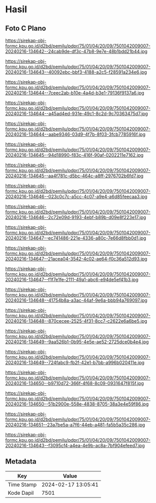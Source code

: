 # Hasil

## Foto C Plano

https://sirekap-obj-formc.kpu.go.id/d2bd/pemilu/pdpr/75/01/04/20/09/7501042009007-20240216-134642--24cab9de-df3c-47b8-9e7e-48b1bdd21b44.jpg

https://sirekap-obj-formc.kpu.go.id/d2bd/pemilu/pdpr/75/01/04/20/09/7501042009007-20240216-134643--40092ebc-bbf3-4188-a2c5-f28591a234e6.jpg

https://sirekap-obj-formc.kpu.go.id/d2bd/pemilu/pdpr/75/01/04/20/09/7501042009007-20240216-134644--7ceec2ab-b10e-4a4d-b3e1-79136f9137a6.jpg

https://sirekap-obj-formc.kpu.go.id/d2bd/pemilu/pdpr/75/01/04/20/09/7501042009007-20240216-134644--a45ad4ed-931e-49c1-8c2d-9c70363475d7.jpg

https://sirekap-obj-formc.kpu.go.id/d2bd/pemilu/pdpr/75/01/04/20/09/7501042009007-20240216-134644--aabe9346-03d9-4f7b-8f03-3fcb7785916f.jpg

https://sirekap-obj-formc.kpu.go.id/d2bd/pemilu/pdpr/75/01/04/20/09/7501042009007-20240216-134645--94d18990-f83c-416f-90af-0202211e7162.jpg

https://sirekap-obj-formc.kpu.go.id/d2bd/pemilu/pdpr/75/01/04/20/09/7501042009007-20240216-134645--aa4f781c-d5bc-464c-a8ff-2976702b6fd7.jpg

https://sirekap-obj-formc.kpu.go.id/d2bd/pemilu/pdpr/75/01/04/20/09/7501042009007-20240216-134646--023c0c7c-a5cc-4c07-a9e4-a6d85feecaa3.jpg

https://sirekap-obj-formc.kpu.go.id/d2bd/pemilu/pdpr/75/01/04/20/09/7501042009007-20240216-134646--2c72e09d-9193-4ebf-b89b-d09e8f223e17.jpg

https://sirekap-obj-formc.kpu.go.id/d2bd/pemilu/pdpr/75/01/04/20/09/7501042009007-20240216-134647--ec741486-221e-4336-a80c-7e66d8fbb0d1.jpg

https://sirekap-obj-formc.kpu.go.id/d2bd/pemilu/pdpr/75/01/04/20/09/7501042009007-20240216-134647--21acea04-3542-4c02-ae64-f0c36a512d93.jpg

https://sirekap-obj-formc.kpu.go.id/d2bd/pemilu/pdpr/75/01/04/20/09/7501042009007-20240216-134647--f1f7e1fe-2111-49a1-abc6-e94de5ef41b3.jpg

https://sirekap-obj-formc.kpu.go.id/d2bd/pemilu/pdpr/75/01/04/20/09/7501042009007-20240216-134648--41754b8a-a3ac-44af-9e6a-bbb94a769097.jpg

https://sirekap-obj-formc.kpu.go.id/d2bd/pemilu/pdpr/75/01/04/20/09/7501042009007-20240216-134648--870cecee-2525-4f31-8cc7-c2622e6a6be5.jpg

https://sirekap-obj-formc.kpu.go.id/d2bd/pemilu/pdpr/75/01/04/20/09/7501042009007-20240216-134649--9aa526b1-0b95-4e5e-ae52-2725dce0b4e4.jpg

https://sirekap-obj-formc.kpu.go.id/d2bd/pemilu/pdpr/75/01/04/20/09/7501042009007-20240216-134649--724fabc9-fb2f-42e1-b7bb-a996b020411e.jpg

https://sirekap-obj-formc.kpu.go.id/d2bd/pemilu/pdpr/75/01/04/20/09/7501042009007-20240216-134650--b9710d72-366f-4f68-8c09-0931647f815f.jpg

https://sirekap-obj-formc.kpu.go.id/d2bd/pemilu/pdpr/75/01/04/20/09/7501042009007-20240216-134650--51b2900e-558e-4838-8705-38a3e4e59f86.jpg

https://sirekap-obj-formc.kpu.go.id/d2bd/pemilu/pdpr/75/01/04/20/09/7501042009007-20240216-134651--23a7be5a-a7f6-44eb-a481-fa5b5a35c286.jpg

https://sirekap-obj-formc.kpu.go.id/d2bd/pemilu/pdpr/75/01/04/20/09/7501042009007-20240216-134643--f3095cf4-a4ea-4e9b-ac8a-7bf904efeed7.jpg


## Metadata

| Key        | Value               |
| ---------- | ------------------- |
| Time Stamp | 2024-02-17 13:05:41 |
| Kode Dapil | 7501                |



